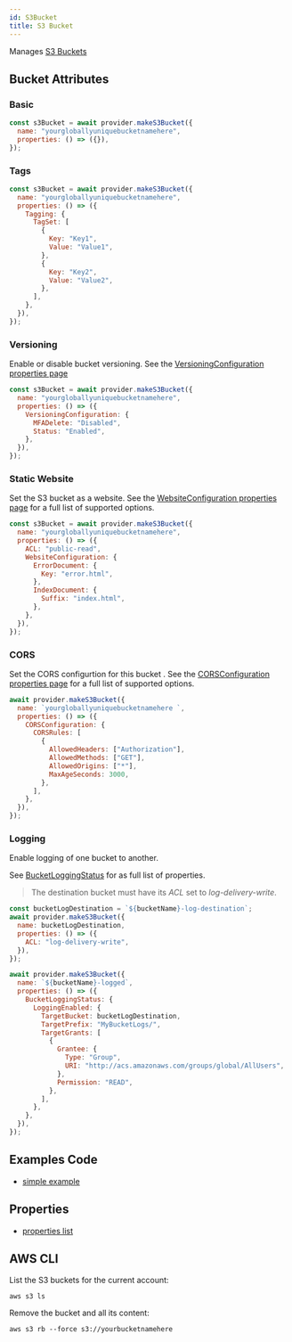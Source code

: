 ```yaml
---
id: S3Bucket
title: S3 Bucket
---
```


Manages [S3 Buckets](https://docs.aws.amazon.com/s3/index.html)

## Bucket Attributes

### Basic

```js
const s3Bucket = await provider.makeS3Bucket({
  name: "yourgloballyuniquebucketnamehere",
  properties: () => ({}),
});
```

### Tags

```js
const s3Bucket = await provider.makeS3Bucket({
  name: "yourgloballyuniquebucketnamehere",
  properties: () => ({
    Tagging: {
      TagSet: [
        {
          Key: "Key1",
          Value: "Value1",
        },
        {
          Key: "Key2",
          Value: "Value2",
        },
      ],
    },
  }),
});
```

### Versioning

Enable or disable bucket versioning. See the [VersioningConfiguration properties page](https://docs.aws.amazon.com/AWSJavaScriptSDK/latest/AWS/S3.html#putBucketVersioning-property)

```js
const s3Bucket = await provider.makeS3Bucket({
  name: "yourgloballyuniquebucketnamehere",
  properties: () => ({
    VersioningConfiguration: {
      MFADelete: "Disabled",
      Status: "Enabled",
    },
  }),
});
```

### Static Website

Set the S3 bucket as a website. See the
[WebsiteConfiguration properties page](https://docs.aws.amazon.com/AWSJavaScriptSDK/latest/AWS/S3.html#putBucketWebsite-property) for a full list of supported options.

```js
const s3Bucket = await provider.makeS3Bucket({
  name: "yourgloballyuniquebucketnamehere",
  properties: () => ({
    ACL: "public-read",
    WebsiteConfiguration: {
      ErrorDocument: {
        Key: "error.html",
      },
      IndexDocument: {
        Suffix: "index.html",
      },
    },
  }),
});
```

### CORS

Set the CORS configurtion for this bucket . See the
[CORSConfiguration properties page](https://docs.aws.amazon.com/AWSJavaScriptSDK/latest/AWS/S3.html#putBucketCors-property) for a full list of supported options.

```js
await provider.makeS3Bucket({
  name: `yourgloballyuniquebucketnamehere `,
  properties: () => ({
    CORSConfiguration: {
      CORSRules: [
        {
          AllowedHeaders: ["Authorization"],
          AllowedMethods: ["GET"],
          AllowedOrigins: ["*"],
          MaxAgeSeconds: 3000,
        },
      ],
    },
  }),
});
```

### Logging

Enable logging of one bucket to another.

See [BucketLoggingStatus](https://docs.aws.amazon.com/AWSJavaScriptSDK/latest/AWS/S3.html#putBucketLogging-property) for as full list of properties.

> The destination bucket must have its _ACL_ set to _log-delivery-write_.

```js
const bucketLogDestination = `${bucketName}-log-destination`;
await provider.makeS3Bucket({
  name: bucketLogDestination,
  properties: () => ({
    ACL: "log-delivery-write",
  }),
});

await provider.makeS3Bucket({
  name: `${bucketName}-logged`,
  properties: () => ({
    BucketLoggingStatus: {
      LoggingEnabled: {
        TargetBucket: bucketLogDestination,
        TargetPrefix: "MyBucketLogs/",
        TargetGrants: [
          {
            Grantee: {
              Type: "Group",
              URI: "http://acs.amazonaws.com/groups/global/AllUsers",
            },
            Permission: "READ",
          },
        ],
      },
    },
  }),
});
```

## Examples Code

- [simple example](https://github.com/FredericHeem/grucloud/blob/master/examples/aws/s3/iac.js)

## Properties

- [properties list](https://docs.aws.amazon.com/AWSJavaScriptSDK/latest/AWS/S3.html#createBucket-property)

## AWS CLI

List the S3 buckets for the current account:

```
aws s3 ls
```

Remove the bucket and all its content:

```
aws s3 rb --force s3://yourbucketnamehere
```
